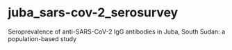 # juba_sars-cov-2_serosurvey
Seroprevalence of anti-SARS-CoV-2 IgG antibodies in Juba, South Sudan: a population-based study 
